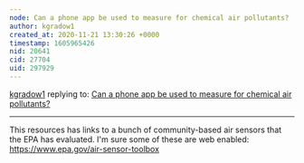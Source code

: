 ```yaml
---
node: Can a phone app be used to measure for chemical air pollutants? 
author: kgradow1
created_at: 2020-11-21 13:30:26 +0000
timestamp: 1605965426
nid: 20641
cid: 27704
uid: 297929
---
```




[kgradow1](../profile/kgradow1) replying to: [Can a phone app be used to measure for chemical air pollutants? ](../notes/stevie/08-23-2019/can-a-phone-app-be-used-to-measure-for-chemical-air-pollutants)

----
This resources has links to a bunch of community-based air sensors that the EPA has evaluated.  I'm sure some of these are web enabled:  https://www.epa.gov/air-sensor-toolbox